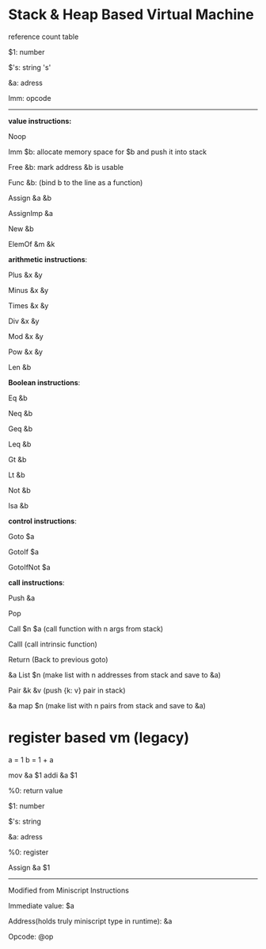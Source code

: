 # Stack & Heap Based Virtual Machine

reference count table

$1: number

$'s: string 's'

&a: adress

Imm: opcode

---

**value instructions:**

Noop

Imm $b: allocate memory space for $b and push it into stack

Free &b: mark address &b is usable

Func &b: (bind b to the line as a function)

Assign &a &b

AssignImp &a

New &b

ElemOf &m &k

**arithmetic instructions**:

Plus &x &y

Minus &x &y

Times &x &y

Div &x &y

Mod &x &y

Pow &x &y

Len &b

**Boolean instructions**:

Eq &b

Neq &b

Geq &b

Leq &b

Gt &b

Lt &b

Not &b

Isa &b

**control instructions**:

Goto $a

GotoIf $a

GotoIfNot $a

**call instructions**:

Push &a

Pop

Call $n $a (call function with n args from stack)

CallI (call intrinsic function)

Return (Back to previous goto)

&a List $n (make list with n addresses from stack and save to &a)

Pair &k &v (push {k: v} pair in stack)

&a map $n (make list with n pairs from stack and save to &a)


# register based vm (legacy)

a = 1
b = 1 + a

mov &a $1
addi &a $1

%0: return value

$1: number

$'s: string

&a: adress

%0: register

Assign &a $1

---

Modified from Miniscript Instructions

Immediate value: $a

Address(holds truly miniscript type in runtime): &a

Opcode: @op
